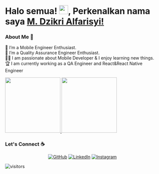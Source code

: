 # Halo semua! <img src="https://github.com/TheDudeThatCode/TheDudeThatCode/blob/master/Assets/Hi.gif" width="29px">, Perkenalkan nama saya [M. Dzikri Alfarisyi!](https://www.linkedin.com/in/dzik16/) 

### About Me 🚀
🌱 I’m a Mobile Engineer Enthusiast. </br>
🐣 I’m a Quality Assurance Engineer Enthusiast. </br>
👨‍💻 I am passionate about Mobile Developer & I enjoy learning new things. </br>
🏆 I am currently working as a QA Engineer and React&React Native Engineer </br>

<p align="left">
<a href="https://github.com/dzik16">
  <img height="180em" src="https://github-readme-stats.vercel.app/api?username=dzik16&show_icons=true&hide_border=true"/>
  <img height="180em" src="https://github-readme-stats-eight-theta.vercel.app/api/top-langs/?username=dzik16&layout=compact&langs_count=8&hide_border=true"/>
</a>
</p>

### Let's Connect :coffee:
<p align="center">
	<a href="https://github.com/dzik16"><img src="https://img.icons8.com/bubbles/50/000000/github.png" alt="GitHub"/></a>
	<a href="https://www.linkedin.com/in/dzik16/"><img src="https://img.icons8.com/bubbles/50/000000/linkedin.png" alt="LinkedIn"/></a>
	<a href="https://www.instagram.com/zik16_/"><img src="https://img.icons8.com/bubbles/50/000000/instagram.png" alt="Instagram"/></a>
</p>

![visitors](https://visitor-badge.laobi.icu/badge?page_id=dzik16.dzik16)
